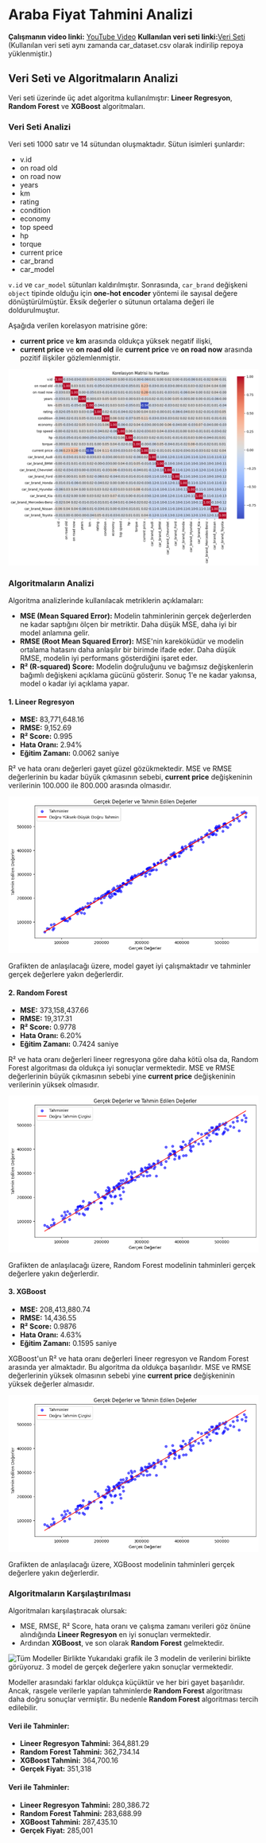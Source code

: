 # Araba Fiyat Tahmini Analizi

**Çalışmanın video linki:** [YouTube Video](https://www.youtube.com/watch?v=xmD_rws08qM&t=2s)
**Kullanılan veri seti linki:**[Veri Seti](https://www.kaggle.com/datasets/muhammadirfanmalik/cars-brands-data-set-2nd-hand-regression-dataset/)
(Kullanılan veri seti aynı zamanda car_dataset.csv olarak indirilip repoya yüklenmiştir.)

## Veri Seti ve Algoritmaların Analizi

Veri seti üzerinde üç adet algoritma kullanılmıştır: **Lineer Regresyon**, **Random Forest** ve **XGBoost** algoritmaları.

### Veri Seti Analizi

Veri seti 1000 satır ve 14 sütundan oluşmaktadır. Sütun isimleri şunlardır:

- v.id  
- on road old  
- on road now  
- years  
- km  
- rating  
- condition  
- economy  
- top speed  
- hp  
- torque  
- current price  
- car_brand  
- car_model  

`v.id` ve `car_model` sütunları kaldırılmıştır. Sonrasında, `car_brand` değişkeni `object` tipinde olduğu için **one-hot encoder** yöntemi ile sayısal değere dönüştürülmüştür. Eksik değerler o sütunun ortalama değeri ile doldurulmuştur.

Aşağıda verilen korelasyon matrisine göre:
- **current price** ve **km** arasında oldukça yüksek negatif ilişki,
- **current price** ve **on road old** ile **current price** ve **on road now** arasında pozitif ilişkiler gözlemlenmiştir.

![Korelasyon](korelasyon.png)

### Algoritmaların Analizi

Algoritma analizlerinde kullanılacak metriklerin açıklamaları:

- **MSE (Mean Squared Error):** Modelin tahminlerinin gerçek değerlerden ne kadar saptığını ölçen bir metriktir. Daha düşük MSE, daha iyi bir model anlamına gelir.
- **RMSE (Root Mean Squared Error):** MSE'nin kareköküdür ve modelin ortalama hatasını daha anlaşılır bir birimde ifade eder. Daha düşük RMSE, modelin iyi performans gösterdiğini işaret eder.
- **R² (R-squared) Score:** Modelin doğruluğunu ve bağımsız değişkenlerin bağımlı değişkeni açıklama gücünü gösterir. Sonuç 1'e ne kadar yakınsa, model o kadar iyi açıklama yapar.

#### 1. Lineer Regresyon

- **MSE:** 83,771,648.16
- **RMSE:** 9,152.69
- **R² Score:** 0.995
- **Hata Oranı:** 2.94%
- **Eğitim Zamanı:** 0.0062 saniye

R² ve hata oranı değerleri gayet güzel gözükmektedir. MSE ve RMSE değerlerinin bu kadar büyük çıkmasının sebebi, **current price** değişkeninin verilerinin 100.000 ile 800.000 arasında olmasıdır.

![Lineer Regresyon](lineer_regresyon_grafik.png)

Grafikten de anlaşılacağı üzere, model gayet iyi çalışmaktadır ve tahminler gerçek değerlere yakın değerlerdir.

#### 2. Random Forest

- **MSE:** 373,158,437.66
- **RMSE:** 19,317.31
- **R² Score:** 0.9778
- **Hata Oranı:** 6.20%
- **Eğitim Zamanı:** 0.7424 saniye

R² ve hata oranı değerleri lineer regresyona göre daha kötü olsa da, Random Forest algoritması da oldukça iyi sonuçlar vermektedir. MSE ve RMSE değerlerinin büyük çıkmasının sebebi yine **current price** değişkeninin verilerinin yüksek olmasıdır.

![Random Forest](random_forest_grafik.png)

Grafikten de anlaşılacağı üzere, Random Forest modelinin tahminleri gerçek değerlere yakın değerlerdir.

#### 3. XGBoost

- **MSE:** 208,413,880.74
- **RMSE:** 14,436.55
- **R² Score:** 0.9876
- **Hata Oranı:** 4.63%
- **Eğitim Zamanı:** 0.1595 saniye

XGBoost'un R² ve hata oranı değerleri lineer regresyon ve Random Forest arasında yer almaktadır. Bu algoritma da oldukça başarılıdır. MSE ve RMSE değerlerinin yüksek olmasının sebebi yine **current price** değişkeninin yüksek değerler almasıdır.

![XGBoost](random_forest_grafik.png)

Grafikten de anlaşılacağı üzere, XGBoost modelinin tahminleri gerçek değerlere yakın değerlerdir.

### Algoritmaların Karşılaştırılması

Algoritmaları karşılaştıracak olursak:
- MSE, RMSE, R² Score, hata oranı ve çalışma zamanı verileri göz önüne alındığında **Lineer Regresyon** en iyi sonuçları vermektedir.
- Ardından **XGBoost**, ve son olarak **Random Forest** gelmektedir.

![Tüm Modeller Birlikte](tüm_algoritmalar_birlikte.png)
Yukarıdaki grafik ile 3 modelin de verilerini birlikte görüyoruz. 3 model de gerçek değerlere yakın sonuçlar vermektedir.
  
Modeller arasındaki farklar oldukça küçüktür ve her biri gayet başarılıdır. Ancak, rasgele verilerle yapılan tahminlerde **Random Forest** algoritması daha doğru sonuçlar vermiştir. Bu nedenle **Random Forest** algoritması tercih edilebilir.

#### Veri ile Tahminler:
- **Lineer Regresyon Tahmini:** 364,881.29
- **Random Forest Tahmini:** 362,734.14
- **XGBoost Tahmini:** 364,700.16
- **Gerçek Fiyat:** 351,318

#### Veri ile Tahminler:
- **Lineer Regresyon Tahmini:** 280,386.72
- **Random Forest Tahmini:** 283,688.99
- **XGBoost Tahmini:** 287,435.10
- **Gerçek Fiyat:** 285,001
